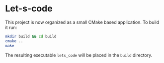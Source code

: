 # Let-s-code

This project is now organized as a small CMake based application. To build it run:

```bash
mkdir build && cd build
cmake ..
make
```

The resulting executable `lets_code` will be placed in the `build` directory.